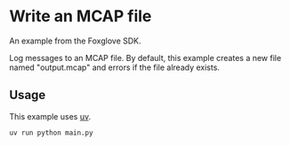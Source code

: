 # Write an MCAP file

An example from the Foxglove SDK.

Log messages to an MCAP file. By default, this example creates a new file named "output.mcap" and
errors if the file already exists.

## Usage

This example uses [uv](https://docs.astral.sh/uv/).

```bash
uv run python main.py
```
